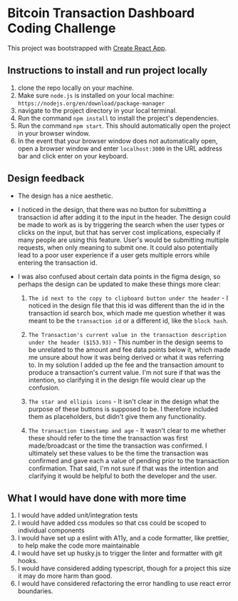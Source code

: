 # Bitcoin Transaction Dashboard Coding Challenge

This project was bootstrapped with [Create React App](https://github.com/facebook/create-react-app).

## Instructions to install and run project locally

1. clone the repo locally on your machine.
2. Make sure `node.js` is installed on your local machine: `https://nodejs.org/en/download/package-manager`
3. navigate to the project directory in your local terminal.
3. Run the command `npm install` to install the project's dependencies.
4. Run the command `npm start`. This should automatically open the project in your browser window.
5. In the event that your browser window does not automatically open, open a browser window and enter `localhost:3000` in the URL address bar and click enter on your keyboard.


## Design feedback
- The design has a nice aesthetic.

- I noticed in the design, that there was no button for submitting a transaction id after adding it to the input in the header. The design could be made to work as is by triggering the search when the user types or clicks on the input, but that has server cost implications, especially if many people are using this feature. User's would be submitting multiple requests, when only meaning to submit one. It could also potentially lead to a poor user experience if a user gets multiple errors while entering the transaction id.

- I was also confused about certain data points in the figma design, so perhaps the design can be updated to make these things more clear:

    1. `The id next to the copy to clipboard button under the header` - I noticed in the design file that this id was different than the id in the transaction id search box, which made me question whether it was meant to be the `transaction id` or a different id, like the `block hash`.

    2. `The Transaction's current value in the transaction description under the header ($153.93)` - This number in the design seems to be unrelated to the amount and fee data points below it, which made me unsure about how it was being derived or what it was referring to. In my solution I added up the fee and the transaction amount to produce a transaction's current value. I'm not sure if that was the intention, so clarifying it in the design file would clear up the confusion.

    3. `The star and ellipis icons` - It isn't clear in the design what the purpose of these buttons is supposed to be. I therefore included them as placeholders, but didn't give them any functionality. 

    4. `The transaction timestamp and age` - It wasn't clear to me whether these should refer to the time the transaction was first made/broadcast or the time the transaction was confirmed. I ultimately set these values to be the time the transaction was confirmed and gave each a value of pending prior to the transaction confirmation. That said, I'm not sure if that was the intention and clarifying it would be helpful to both the developer and the user.



## What I would have done with more time
1. I would have added unit/integration tests
2. I would have added css modules so that css could be scoped to individual components
3. I would have set up a eslint with A11y, and a code formatter, like prettier, to help make the code more maintainable
4. I would have set up husky.js to trigger the linter and formatter with git hooks.
5. I would have considered adding typescript, though for a project this size it may do more harm than good.
6. I would have considered refactoring the error handling to use react error boundaries.